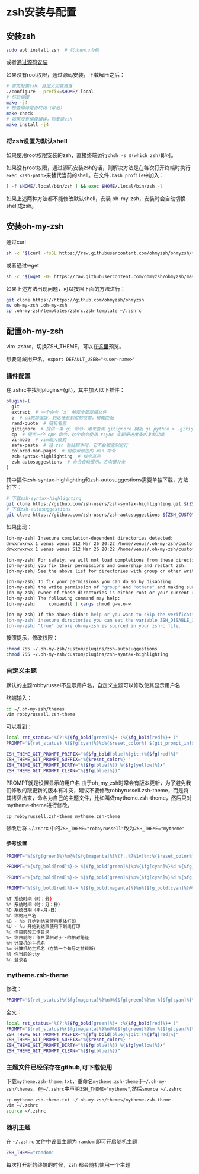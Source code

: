 # zsh安装与配置

## 安装zsh

```bash
sudo apt install zsh  # 以ubuntu为例
```

或者[通过源码安装](<http://zsh.sourceforge.net/Arc/source.html>)

如果没有root权限，通过源码安装，下载解压之后：

```bash
# 首先配置zsh，自定义安装路径
./configure --prefix=$HOME/.local
# 然后编译
make -j4
# 检查编译是否成功（可选）
make check
# 如果没有编译错误，则安装zsh
make install -j4
```

### 将zsh设置为默认shell

如果使用root权限安装的zsh，直接终端运行```chsh -s $(which zsh)```即可。

如果没有root权限，通过源码安装zsh的话，则解决方法是在每次打开终端时执行```exec <zsh-path>```来替代当前的shell。在文件```.bash_profile```中加入：

```bash
[ -f $HOME/.local/bin/zsh ] && exec $HOME/.local/bin/zsh -l
```

如果上述两种方法都不能修改默认shell，安装 oh-my-zsh，安装时会自动切换shell成zsh。

## 安装oh-my-zsh

通过curl

```bash
sh -c "$(curl -fsSL https://raw.githubusercontent.com/ohmyzsh/ohmyzsh/master/tools/install.sh)"
```

或者通过wget

```bash
sh -c "$(wget -O- https://raw.githubusercontent.com/ohmyzsh/ohmyzsh/master/tools/install.sh)"
```

如果上述方法出现问题，可以按照下面的方法进行：

```bash
git clone https://https://github.com/ohmyzsh/ohmyzsh
mv oh-my-zsh .oh-my-zsh
cp .oh-my-zsh/templates/zshrc.zsh-template ~/.zshrc
```

## 配置oh-my-zsh

vim .zshrc，切换ZSH_THEME，可以在[这里](<https://github.com/ohmyzsh/ohmyzsh/wiki/Themes>)预览。

想要隐藏用户名，```export DEFAULT_USER="<user-name>"```

### 插件配置

在.zshrc中找到plugins=(git)，其中加入以下插件：

```bash
plugins=(
  git
  extract  # 一个命令 `x` 解压全部压缩文件
  z  # cd的加强版，到达任意到过的位置，模糊匹配
  rand-quote  # 随机名言
  gitignore  # 提供一条 gi 命令，用来查询 gitignore 模板 gi python > .gitignore
  cp  # 提供一个 cpv 命令，这个命令使用 rsync 实现带进度条的复制功能
  vi-mode  # vim输入模式
  safe-paste  # 往 zsh 粘贴脚本时，它不会被立刻运行
  colored-man-pages  # 给你带颜色的 man 命令
  zsh-syntax-highlighting  # 指令高亮
  zsh-autosuggestions  # 命令自动提示，方向键补全
)
```

其中插件zsh-syntax-highlighting和zsh-autosuggestions需要单独下载，方法如下：

```bash
# 下载zsh-syntax-highlighting
git clone https://github.com/zsh-users/zsh-syntax-highlighting.git ${ZSH_CUSTOM:-~/.oh-my-zsh/custom}/plugins/zsh-syntax-highlighting
# 下载zsh-autosuggestions
git clone https://github.com/zsh-users/zsh-autosuggestions ${ZSH_CUSTOM:-~/.oh-my-zsh/custom}/plugins/zsh-autosuggestions
```

如果出现：

```bash
[oh-my-zsh] Insecure completion-dependent directories detected:
drwxrwxrwx 1 venus venus 512 Mar 26 20:22 /home/venus/.oh-my-zsh/custom/plugins/zsh-autosuggestions
drwxrwxrwx 1 venus venus 512 Mar 26 20:22 /home/venus/.oh-my-zsh/custom/plugins/zsh-syntax-highlighting

[oh-my-zsh] For safety, we will not load completions from these directories until
[oh-my-zsh] you fix their permissions and ownership and restart zsh.
[oh-my-zsh] See the above list for directories with group or other writability.

[oh-my-zsh] To fix your permissions you can do so by disabling
[oh-my-zsh] the write permission of "group" and "others" and making sure that the
[oh-my-zsh] owner of these directories is either root or your current user.
[oh-my-zsh] The following command may help:
[oh-my-zsh]     compaudit | xargs chmod g-w,o-w

[oh-my-zsh] If the above didn't help or you want to skip the verification of
[oh-my-zsh] insecure directories you can set the variable ZSH_DISABLE_COMPFIX to
[oh-my-zsh] "true" before oh-my-zsh is sourced in your zshrc file.
```

按照提示，修改权限：

```bash
chmod 755 ~/.oh-my-zsh/custom/plugins/zsh-autosuggestions
chmod 755 ~/.oh-my-zsh/custom/plugins/zsh-syntax-highlighting
```

### 自定义主题

默认的主题robbyrussel不显示用户名，自定义主题可以修改使其显示用户名

终端输入：

```bash
cd ~/.oh-my-zsh/themes
vim robbyrussell.zsh-theme
```

可以看到：

```bash
local ret_status="%(?:%{$fg_bold[green]%}➜ :%{$fg_bold[red]%}➜ )"
PROMPT='${ret_status} %{$fg[cyan]%}%c%{$reset_color%} $(git_prompt_info)'

ZSH_THEME_GIT_PROMPT_PREFIX="%{$fg_bold[blue]%}git:(%{$fg[red]%}"
ZSH_THEME_GIT_PROMPT_SUFFIX="%{$reset_color%} "
ZSH_THEME_GIT_PROMPT_DIRTY="%{$fg[blue]%}) %{$fg[yellow]%}✗"
ZSH_THEME_GIT_PROMPT_CLEAN="%{$fg[blue]%})"
```

PROMPT就是设置显示的用户名
由于oh_my_zsh时常会有版本更新，为了避免我们修改的跟更新的版本有冲突，建议不要修改robbyrussell.zsh-theme，而是将其拷贝出来，命名为自己的主题文件，比如叫做mytheme.zsh-theme，然后只对mytheme-theme进行修改。

```bash
cp robbyrussell.zsh-theme mytheme.zsh-theme
```

修改后将 ~/.zshrc 中的```ZSH_THEME="robbyrussell"```改为```ZSH_THEME="mytheme"```

#### 参考设置

```bash
PROMPT='%{$fg[green]%}%m@%{$fg[magenta]%}%(?..%?%1v)%n:%{$reset_color%}%{$fg[cyan]%}%~#'
```

```bash
PROMPT='%{$fg_bold[red]%}-> %{$fg_bold[green]%}%p%{$fg[cyan]%}%d %{$fg_bold[blue]%}$(git_prompt_info)%{$fg_bold[blue]%}% %{$reset_color%}~#:'
```

```bash
PROMPT='%{$fg_bold[red]%}-> %{$fg_bold[green]%}%p%{$fg[cyan]%}%d %{$fg_bold[blue]%}$(git_prompt_info)%{$fg_bold[blue]%}% %{$fg[magenta]%}%(?..%?%1v)%{$reset_color%}~#: '
```

```bash
PROMPT='%{$fg_bold[red]%}-> %{$fg_bold[magenta]%}%n%{$fg_bold[cyan]%}@%{$fg[green]%}%m %{$fg_bold[green]%}%p%{$fg[cyan]%}%~ %{$fg_bold[blue]%}$(git_prompt_info)%{$fg_bold[blue]%}% %{$fg[magenta]%}%(?..%?%1v)%{$fg_bold[blue]%}? %{$fg[yellow]%}# '
```

```bash
%T 系统时间（时：分)
%* 系统时间（时：分：秒）
%D 系统日期（年-月-日）
%n 你的用户名
%B - %b 开始到结束使用粗体打印
%U - %u 开始到结束使用下划线打印
%d 你目前的工作目录
%~ 你目前的工作目录相对于～的相对路径
%M 计算机的主机名
%m 计算机的主机名（在第一个句号之前截断）
%l 你当前的tty
%n 登录名
```

### mytheme.zsh-theme

修改：

```bash
PROMPT='${ret_status}%{$fg[magenta]%}%n@%{$fg[green]%}%m %{$fg[cyan]%}%c%{$reset_color%} $(git_prompt_info)'
```

全文：

```bash
local ret_status="%(?:%{$fg_bold[green]%}➜ :%{$fg_bold[red]%}➜ )"
PROMPT='${ret_status}%{$fg[magenta]%}%n@%{$fg[green]%}%m %{$fg[cyan]%}%c%{$reset_color%} $(git_prompt_info)'
ZSH_THEME_GIT_PROMPT_PREFIX="%{$fg_bold[blue]%}git:(%{$fg[red]%}"
ZSH_THEME_GIT_PROMPT_SUFFIX="%{$reset_color%} "
ZSH_THEME_GIT_PROMPT_DIRTY="%{$fg[blue]%}) %{$fg[yellow]%}✗"
ZSH_THEME_GIT_PROMPT_CLEAN="%{$fg[blue]%})"
```

### 主题文件已经保存在github,可下载使用

下载```mytheme.zsh-theme.txt```，重命名```mytheme.zsh-theme```于```~/.oh-my-zsh/themes```，在```~/.zshrc```中声明```ZSH_THEME="mytheme"```,然后```source ~/.zshrc```

```bash
cp mytheme.zsh-theme.txt ~/.oh-my-zsh/themes/mytheme.zsh-theme
vim ~/.zshrc
source ~/.zshrc
```

### 随机主题

在 ```~/.zshrc``` 文件中设置主题为 ```random``` 即可开启随机主题

```bash
ZSH_THEME="random"
```

每次打开新的终端的时候，zsh 都会随机使用一个主题
